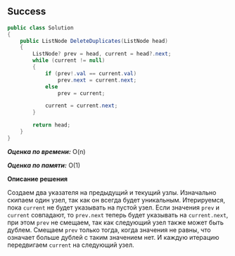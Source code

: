 ## Success

```csharp
public class Solution
{
    public ListNode DeleteDuplicates(ListNode head)
    {
        ListNode? prev = head, current = head?.next;
        while (current != null)
        {
            if (prev!.val == current.val)
                prev.next = current.next;
            else
                prev = current;

            current = current.next;
        }

        return head;
    }
}
```

***Оценка по времени:*** O(n)

***Оценка по памяти:*** O(1)

**Описание решения**

Создаем два указателя на предыдущий и текущий узлы. Изначально скипаем один узел, так как он всегда будет уникальным. Итерируемся, пока `current` не будет указывать на пустой узел. Если значения `prev` и `current` совпадают, то `prev.next` теперь будет указывать на `current.next`, при этом `prev` не смещаем, так как следующий узел также может быть дублем. Смещаем `prev` только тогда, когда значения не равны, что означает больше дублей с таким значением нет. И каждую итерацию передвигаем `current` на следующий узел.